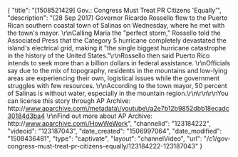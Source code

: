 {
    "title": "[1508521429] Gov.: Congress Must Treat PR Citizens 'Equally'",
    "description": "(28 Sep 2017) Governor Ricardo Rossello flew to the Puerto Rican southern coastal town of Salinas on Wednesday, where he met with the town's mayor. \r\nCalling Maria the \"perfect storm,\" Rossello told the Associated Press that the Category 5 hurricane completely devastated the island's electrical grid, making it \"the single biggest hurricane catastrophe in the history of the United States.\"\r\nRossello then said Puerto Rico intends to seek more than a billion dollars in federal assistance. \r\nOfficials say due to the mix of topography, residents in the mountains and low-lying areas are experiencing their own, logistical issues while the government struggles with few resources. \r\nAccording to the town mayor, 50 percent of Salinas is without water, especially in the mountain region.\r\n\r\n\r\nYou can license this story through AP Archive: http:\/\/www.aparchive.com\/metadata\/youtube\/a2e7b12b9852dbb18ecadc30184d3ba4 \r\nFind out more about AP Archive: http:\/\/www.aparchive.com\/HowWeWork",
    "channelid": "123184222",
    "videoid": "123187043",
    "date_created": "1506997064",
    "date_modified": "1508436481",
    "type": "captivate",
    "layout": "channelVideo",
    "url": "\/c1\/gov-congress-must-treat-pr-citizens-equally\/123184222-123187043"
}